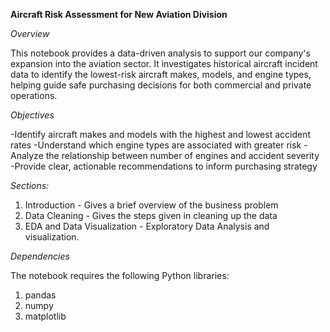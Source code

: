 **Aircraft Risk Assessment for New Aviation Division**

*Overview*

This notebook provides a data-driven analysis to support our company's expansion into the aviation sector. It investigates historical aircraft incident data to identify the lowest-risk aircraft makes, models, and engine types, helping guide safe purchasing decisions for both commercial and private operations.

*Objectives*

-Identify aircraft makes and models with the highest and lowest accident rates
-Understand which engine types are associated with greater risk
-Analyze the relationship between number of engines and accident severity
-Provide clear, actionable recommendations to inform purchasing strategy

*Sections:*

1. Introduction - Gives a brief overview of the business problem
2. Data Cleaning - Gives the steps given in cleaning up the data
3. EDA and Data Visualization - Exploratory Data Analysis and visualization.

*Dependencies*

The notebook requires the following Python libraries:
1. pandas
2. numpy
3. matplotlib
